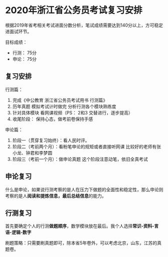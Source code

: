 # 2020年浙江省公务员考试复习安排 #

根据2019年省考相关考试进面分数分析，笔试成绩需要达到140分以上，方可稳定进面试环节。

目标成绩：

* 行测： 75分
* 申论： 75分

## 复习安排 ##

行测篇：
1. 完成《中公教育 浙江省公务员考试用书 行测篇》
2. 历年真题 模拟考试计时做完 分析行测各个模块熟练度
3. 针对具体模块  看网课视频（PS： 2和3 交替进行，逐步提高）
4. 收尾阶段： 保持心态，做考前卷保持手感

申论篇：

1. 阶段一（贯穿复习始终）：看人民时评。
2. 阶段二（考前两个月）：看粉笔申论的规矩或者直接听网课
比较好的老师有张小龙、钟君和李梦圆
3. 阶段三（考前一个月）：做申论真题
这个阶段注意动笔，依旧全真考试

## 申论复习 ##

什么是申论，如果说行测考察的是人在压力下做题的全面性和稳定性，那么申论则考察的是人**阅读和提炼信息，最后总结信息**的能力。



## 行测复习 ##

首先要确定个人的行测**做题顺序**，数学模块放在最后。我个人选择**常识-资料-言语-逻辑-数字**

刷题策略：只需要刷真题即可，除本省5年卷外，可以考虑北京，山东，江苏的真题卷。





